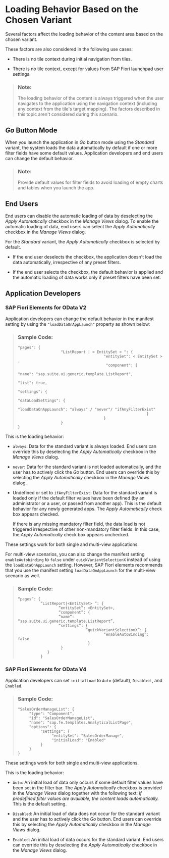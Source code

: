 <!-- loio9f4e1192f1384b85bc160288e17f69c4 -->

# Loading Behavior Based on the Chosen Variant

Several factors affect the loading behavior of the content area based on the chosen variant.

These factors are also considered in the following use cases:

-   There is no tile context during initial navigation from tiles.

-   There is no tile context, except for values from SAP Fiori launchpad user settings.


> ### Note:  
> The loading behavior of the content is always triggered when the user navigates to the application using the navigation context \(including any context from the tile's target mapping\). The factors described in this topic aren't considered during this scenario.



<a name="loio9f4e1192f1384b85bc160288e17f69c4__section_g4c_tyf_mqb"/>

## *Go* Button Mode

When you launch the application in *Go* button mode using the *Standard* variant, the system loads the data automatically by default if one or more filter fields have some default values. Application developers and end users can change the default behavior.

> ### Note:  
> Provide default values for filter fields to avoid loading of empty charts and tables when you launch the app.



<a name="loio9f4e1192f1384b85bc160288e17f69c4__section_jyq_4cg_mqb"/>

## End Users

End users can disable the automatic loading of data by deselecting the *Apply Automatically* checkbox in the *Manage Views* dialog. To enable the automatic loading of data, end users can select the *Apply Automatically* checkbox in the *Manage Views* dialog.

For the *Standard* variant, the *Apply Automatically* checkbox is selected by default.

-   If the end user deselects the checkbox, the application doesn't load the data automatically, irrespective of any preset filters.

-   If the end user selects the checkbox, the default behavior is applied and the automatic loading of data works only if preset filters have been set.




<a name="loio9f4e1192f1384b85bc160288e17f69c4__section_ldv_qcg_mqb"/>

## Application Developers



### SAP Fiori Elements for OData V2

Application developers can change the default behavior in the manifest setting by using the `"loadDataOnAppLaunch"` property as shown below:

> ### Sample Code:  
> ```
> "pages": {
>                    "ListReport | < EntitySet > ": {
>                                       "entitySet": < EntitySet > ,
>                                        "component": {
>                                                             "name": "sap.suite.ui.generic.template.ListReport",
>                                                             "list": true,
>                                                              "settings": {
>                                                                               "dataLoadSettings": {
>                                                                             "loadDataOnAppLaunch": "always" / "never"/ "ifAnyFilterExist"
>                                                          }
>                                       }
>                    }
> }
> 
> ```

This is the loading behavior:

-   `always`: Data for the standard variant is always loaded. End users can override this by deselecting the *Apply Automatically* checkbox in the *Manage Views* dialog.

-    `never`: Data for the standard variant is not loaded automatically, and the user has to actively click the *Go* button. End users can override this by selecting the *Apply Automatically* checkbox in the *Manage Views* dialog.

-   Undefined or set to `ifAnyFilterExist`: Data for the standard variant is loaded only if the default filter values have been defined \(by an administrator or a user, or passed from another app\). This is the default behavior for any newly generated apps. The *Apply Automatically* check box appears checked.

    If there is any missing mandatory filter field, the data load is not triggered irrespective of other non-mandatory filter fields. In this case, the *Apply Automatically* check box appears unchecked.


These settings work for both single and multi-view applications.

For multi-view scenarios, you can also change the manifest setting `enableAutobinding` to `false` under `quickVariantSelectionX` instead of using the `loadDataOnAppLaunch` setting. However, SAP Fiori elements recommends that you use the manifest setting `loadDataOnAppLaunch` for the multi-view scenario as well.

> ### Sample Code:  
> ```
> “pages”: {
>           “ListReport|<EntitySet> “: {
>                   “entitySet”: <EntitySet>,
>                   “component”: {
>                   “name”: “sap.suite.ui.generic.template.ListReport”,
>                   “settings”: {
>                               “quickVariantSelectionX”: {
>                                       “enableAutoBinding”:  false
>                                }
>                    }
>              }
>           }
> 
> ```



### SAP Fiori Elements for OData V4

Application developers can set `initialLoad` to `Auto` \(default\), `Disabled` , and `Enabled`.

> ### Sample Code:  
> ```
> "SalesOrderManageList": {
>      "type": "Component",
>      "id": "SalesOrderManageList",
>      "name": "sap.fe.templates.AnalyticalListPage",
>      "options": {
>           "settings": {
>                "entitySet": "SalesOrderManage",
>                "initialLoad": "Enabled"
>           }
>      }
> }
> ```

These settings work for both single and multi-view applications.

This is the loading behavior:

-   `Auto`: An initial load of data only occurs if some default filter values have been set in the filter bar. The *Apply Automatically* checkbox is provided in the *Manage Views* dialog together with the following text: *If predefined filter values are available, the content loads automatically.* This is the default setting.

-    `Disabled`: An initial load of data does not occur for the standard variant and the user has to actively click the *Go* button. End users can override this by selecting the *Apply Automatically* checkbox in the *Manage Views* dialog.

-   `Enabled`: An initial load of data occurs for the standard variant. End users can override this by deselecting the *Apply Automatically* checkbox in the *Manage Views* dialog.



